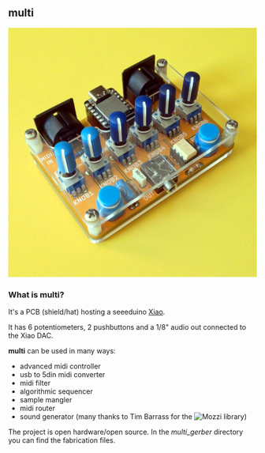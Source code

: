 ## multi

![multi](multi_img/multi600.png)

### What is multi?
It's a PCB (shield/hat) hosting a seeeduino [Xiao](https://wiki.seeedstudio.com/Seeeduino-XIAO/).

It has 6 potentiometers, 2 pushbuttons and a 1/8" audio out connected to the Xiao DAC.

**multi** can be used in many ways:

- advanced midi controller
- usb to 5din midi converter  
- midi filter  
- algorithmic sequencer  
- sample mangler
- midi router  
- sound generator (many thanks to Tim Barrass for the ![Mozzi library](https://github.com/sensorium/Mozzi))

The project is open hardware/open source. In the _multi_gerber_ directory you can find the fabrication files.

